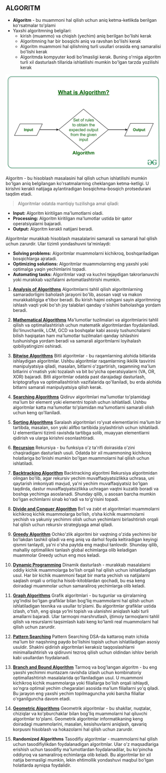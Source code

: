 ## ALGORITM

- **Algoritm** - bu muammoni hal qilish uchun aniq ketma-ketlikda berilgan ko'rsatmalar to'plami
- Yaxshi algoritmning belgilari:
  - kirish (muammo) va chiqish (yechim) aniq berilgan bo'lishi kerak
  - Algoritmning har bir bosqichi aniq va ravshan bo'lishi kerak
  - Algoritm muammoni hal qilishning turli usullari orasida eng samaralisi bo'lishi kerak
  - Algoritmda kompyuter kodi bo'lmasligi kerak. Buning o'rniga algoritm turli xil dasturlash tillarida ishlatilishi mumkin bo'lgan tarzda yozilishi kerak

<p align="center">
<img src="../images/algorithms.jpg">
</p>

Algoritm - bu hisoblash masalasini hal qilish uchun ishlatilishi mumkin bo'lgan aniq belgilangan ko'rsatmalarning cheklangan ketma-ketligi. U kirishni kerakli natijaga aylantiradigan bosqichma-bosqich protsedurani taqdim etadi.

> Algoritmlar odatda mantiqiy tuzilishga amal qiladi:

- **Input:** Algoritm kiritilgan ma'lumotlarni oladi.
- **Processing:** Algoritm kiritilgan ma'lumotlar ustida bir qator operatsiyalarni bajaradi.
- **Output:** Algoritm kerakli natijani beradi.

Algoritmlar murakkab hisoblash masalalarini samarali va samarali hal qilish uchun zarurdir. Ular tizimli yondashuvni ta'minlaydi:

- **Solving problems:** Algoritmlar muammolarni kichikroq, boshqariladigan bosqichlarga ajratadi.
- **Optimizing solutions:** Algoritmlar muammolarning eng yaxshi yoki optimalga yaqin yechimlarini topadi.
- **Automating tasks:** Algoritmlar vaqt va kuchni tejaydigan takrorlanuvchi yoki murakkab vazifalarni avtomatlashtirishi mumkin.

1. [**Analysis of Algorithms**](./analysis.md)
   Algoritmlarni tahlil qilish algoritmlarning samaradorligini baholash jarayoni bo'lib, asosan vaqt va makon murakkabligiga e'tibor beradi. Bu kirish hajmi oshgani sayin algoritmning ishlash vaqti yoki bo'sh joy talablari qanday o'sishini baholashga yordam beradi.

2. [**Mathematical Algorithms**](./mathematical.md)
   Ma'lumotlar tuzilmalari va algoritmlarini tahlil qilish va optimallashtirish uchun matematik algoritmlardan foydalaniladi. Bo'linuvchanlik, LCM, GCD va boshqalar kabi asosiy tushunchalarni bilish haqiqatan ham ma'lumotlar tuzilmalari qanday ishlashini tushunishga yordam beradi va samarali algoritmlarni loyihalash qobiliyatingizni oshiradi.

3. [**Bitwise Algorithms**](./bitwise.md)
   Bitli algoritmlar - bu raqamlarning alohida bitlarida ishlaydigan algoritmlar. Ushbu algoritmlar raqamlarning ikkilik tasvirini manipulyatsiya qiladi, masalan, bitlarni o'zgartirish, raqamning ma'lum bitlarini o'rnatish yoki tozalash va bit bo'yicha operatsiyalarni (VA, OR, XOR) bajaradi. Bitli algoritmlar odatda past darajadagi dasturlash, kriptografiya va optimallashtirish vazifalarida qo'llaniladi, bu erda alohida bitlarni samarali manipulyatsiya qilish kerak.

4. [**Searching Algorithms**](./searching.md)
   Qidiruv algoritmlari ma'lumotlar to'plamidagi ma'lum bir element yoki elementni topish uchun ishlatiladi. Ushbu algoritmlar katta ma'lumotlar to'plamidan ma'lumotlarni samarali olish uchun keng qo'llaniladi.

5. [**Sorting Algorithms**](./sorting.md)
   Saralash algoritmlari ro'yxat elementlarini ma'lum bir tartibda, masalan, son yoki alifbo tartibida joylashtirish uchun ishlatiladi. U elementlarni tizimli ravishda tartibga solib, muayyan elementlarni qidirish va ularga kirishni osonlashtiradi.

6. [**Recursion**](./recursion.md)
   Rekursiya - bu funksiya o'z ta'rifi doirasida o'zini chaqiradigan dasturlash usuli. Odatda bir xil muammoning kichikroq holatlariga bo'linishi mumkin bo'lgan muammolarni hal qilish uchun ishlatiladi.

7. [**Backtracking Algorithm**](./backtracking.md)
   Backtracking algoritmi Rekursiya algoritmidan olingan bo'lib, agar rekursiv yechim muvaffaqiyatsizlikka uchrasa, uni qaytarish imkoniyati mavjud, ya'ni yechim muvaffaqiyatsiz bo'lgan taqdirda, dastur muvaffaqiyatsizlikka uchragan vaqtni kuzatib boradi va boshqa yechimga asoslanadi. Shunday qilib, u asosan barcha mumkin bo'lgan echimlarni sinab ko'radi va to'g'risini topadi.

8. [**Divide and Conquer Algorithm**](./divide-conquer.md)
   Bo‘l va zabt et algoritmlari muammolarni kichikroq kichik muammolarga bo‘lish, o‘sha kichik muammolarni yechish va yakuniy yechimni olish uchun yechimlarni birlashtirish orqali hal qilish uchun rekursiv strategiyaga amal qiladi.

9. [**Greedy Algorithm**](./greedy.md)
   Ochko'zlik algoritmi bir vaqtning o'zida yechimni bir bo'lakdan tashkil qiladi va eng aniq va darhol foyda keltiradigan keyingi qismni tanlaydi, ya'ni o'sha paytda eng maqbul tanlovdir. Shunday qilib, mahalliy optimallikni tanlash global echimlarga olib keladigan muammolar Greedy uchun eng mos keladi.

10. [**Dynamic Programming**](./dynamic.md)
    Dinamik dasturlash - murakkab masalalarni oddiy kichik muammolarga bo'lish orqali hal qilish uchun ishlatiladigan usul. Har bir kichik muammoni faqat bir marta yechish va natijalarni saqlash orqali u ortiqcha hisob-kitoblardan qochadi, bu esa keng doiradagi muammolar uchun samaraliroq yechimlarga olib keladi.

11. [**Graph Algorithms**](./graph.md)
    Grafik algoritmlari - bu tugunlar va qirralarning yig'indisi bo'lgan grafiklar bilan bog'liq muammolarni hal qilish uchun ishlatiladigan texnika va usullar to'plami. Bu algoritmlar grafiklar ustida izlash, oʻtish, eng qisqa yoʻlni topish va ulanishni aniqlash kabi turli amallarni bajaradi. Ular tarmoqni marshrutlash, ijtimoiy tarmoqlarni tahlil qilish va resurslarni taqsimlash kabi keng ko'lamli real muammolarni hal qilish uchun zarurdir.

12. [**Pattern Searching**](./pattern.md)
    Pattern Searching DSA-da kattaroq matn ichida ma'lum bir naqshning paydo bo'lishini topish uchun ishlatiladigan asosiy usuldir. Shaklni qidirish algoritmlari keraksiz taqqoslashlarni minimallashtirish va qidiruvni tezroq qilish uchun oldindan ishlov berish kabi usullardan foydalanadi.

13. [**Branch and Bound Algorithm**](./branch-bound.md)
    Tarmoq va bog'langan algoritm - bu eng yaxshi yechimni muntazam ravishda izlash uchun kombinatoriy optimallashtirish masalalarida qo'llaniladigan usul. U muammoni kichikroq kichik muammolarga yoki filiallarga bo'lish orqali ishlaydi, so'ngra optimal yechim chegaralari asosida ma'lum filiallarni yo'q qiladi. Bu jarayon eng yaxshi yechim topilmaguncha yoki barcha filiallar o'rganilguncha davom etadi.

14. [**Geometric Algorithms**](./geometric.md)
    Geometrik algoritmlar - bu shakllar, nuqtalar, chiziqlar va ko'pburchaklar bilan bog'liq muammolarni hal qiluvchi algoritmlar to'plami. Geometrik algoritmlar informatikaning keng doiradagi muammolarini, masalan, kesishuvlarni aniqlash, qavariq korpusni hisoblash va hokazolarni hal qilish uchun zarurdir.

15. **Randomized Algorithms**
    Tasodifiy algoritmlar - muammolarni hal qilish uchun tasodifiylikdan foydalanadigan algoritmlar. Ular o'z maqsadlariga erishish uchun tasodifiy ma'lumotlardan foydalanadilar, bu ko'pincha oddiyroq va samaraliroq echimlarga olib keladi. Bu algoritmlar bir xil natija bermasligi mumkin, lekin ehtimollik yondashuvi maqbul bo'lgan holatlarda ayniqsa foydalidir.
